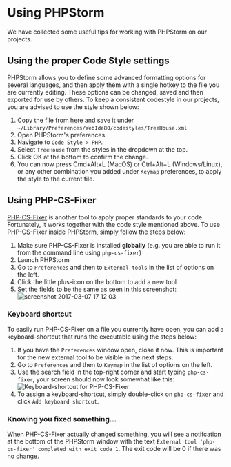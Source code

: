 Using PHPStorm
==============

We have collected some useful tips for working with PHPStorm on our projects.


## Using the proper Code Style settings

PHPStorm allows you to define some advanced formatting options for several languages,
and then apply them with a single hotkey to the file you are currently editing.
These options can be changed, saved and then exported for use by others.
To keep a consistent codestyle in our projects, you are advised to use the style shown below:

1. Copy the file from [here](/assets/codestyles/TreeHouse.xml) and save it under ``~/Library/Preferences/WebIde80/codestyles/TreeHouse.xml``
2. Open PHPStorm's preferences.
3. Navigate to ``Code Style > PHP``.
4. Select ``TreeHouse`` from the styles in the dropdown at the top.
5. Click OK at the bottom to confirm the change.
6. You can now press Cmd+Alt+L (MacOS) or Ctrl+Alt+L (Windows/Linux), or any other combination you added under ``Keymap`` preferences, to apply the style to the current file.


## Using PHP-CS-Fixer

[PHP-CS-Fixer](https://github.com/FriendsOfPHP/PHP-CS-Fixer) is another tool to apply proper standards to your code.
Fortunately, it works together with the code style mentioned above.
To use PHP-CS-Fixer inside PHPStorm, simply follow the steps below:

1. Make sure PHP-CS-Fixer is installed **globally** (e.g. you are able to run it from the command line using ``php-cs-fixer``)
2. Launch PHPStorm
3. Go to ``Preferences`` and then to ``External tools`` in the list of options on the left.
4. Click the little plus-icon on the bottom to add a new tool
5. Set the fields to be the same as seen in this screenshot: ![screenshot 2017-03-07 17 12 03](https://cloud.githubusercontent.com/assets/1062751/23665599/382ff3d2-0359-11e7-83b4-2269d3f7c457.png)


### Keyboard shortcut

To easily run PHP-CS-Fixer on a file you currently have open, you can add a keyboard-shortcut that runs the executable using the steps below:

1. If you have the ``Preferences`` window open, close it now. This is important for the new external tool to be visible in the next steps.
2. Go to ``Preferences`` and then to ``Keymap`` in the list of options on the left.
3. Use the search field in the top-right corner and start typing ``php-cs-fixer``, your screen should now look somewhat like this: ![Keyboard-shortcut for PHP-CS-Fixer](/assets/screenshots/php-cs-fixer-keyboard-shortcut.png)
4. To assign a keyboard-shortcut, simply double-click on ``php-cs-fixer`` and click ``Add keyboard shortcut``.


### Knowing you fixed something...

When PHP-CS-Fixer actually changed something, you will see a notifcation at the bottom of the PHPStorm window with
the text ``External tool 'php-cs-fixer' completed with exit code 1``. The exit code will be 0 if there was no change.
